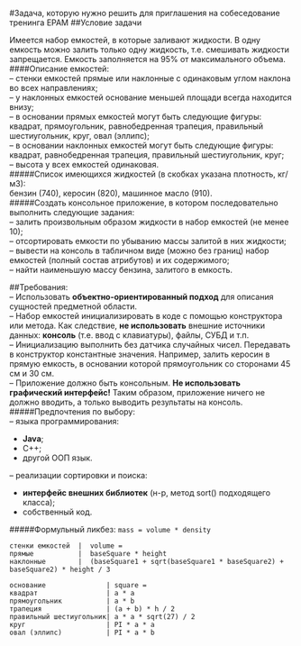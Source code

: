 ﻿#Задача, которую нужно решить для приглашения на собеседование тренинга EPAM
##Условие задачи

Имеется набор емкостей, в которые заливают жидкости. В одну емкость 
можно залить только одну жидкость, т.е. смешивать жидкости запрещается. 
Емкость заполняется на 95% от максимального объема.  
####Описание емкостей:  
– стенки емкостей прямые или наклонные с одинаковым углом наклона 
во всех направлениях;  
– у наклонных емкостей основание меньшей площади всегда находится 
внизу;  
– в основании прямых емкостей могут быть следующие фигуры: 
квадрат, прямоугольник, равнобедренная трапеция, правильный 
шестиугольник, круг, овал (эллипс);  
– в основании наклонных емкостей могут быть следующие фигуры: 
квадрат, равнобедренная трапеция, правильный шестиугольник, круг;  
– высота у всех емкостей одинаковая.  
#####Список имеющихся жидкостей (в скобках указана плотность, кг/м3):  
бензин (740), керосин (820), машинное масло (910).  
#####Создать консольное приложение, в котором последовательно выполнить 
следующие задания:  
– залить произвольным образом жидкости в набор емкостей (не менее 
10);  
– отсортировать емкости по убыванию массы залитой в них жидкости;  
– вывести на консоль в табличном виде (можно без границ) набор 
емкостей (полный состав атрибутов) и их содержимого;  
– найти наименьшую массу бензина, залитого в емкость.  

##Требования:  
– Использовать **объектно-ориентированный подход** для описания 
сущностей предметной области.  
– Набор емкостей инициализировать в коде с помощью конструктора 
или метода. Как следствие, **не использовать** внешние источники данных: 
**консоль** (т.е. ввод с клавиатуры), файлы, СУБД и т.п.  
– Инициализацию выполнить без датчика случайных чисел. Передавать 
в конструктор константные значения. Например, залить керосин в прямую 
емкость, в основании которой прямоугольник со сторонами 45 см и 30 см.  
– Приложение должно быть консольным. **Не использовать графический 
интерфейс!** Таким образом, приложение ничего не должно вводить, а только 
выводить результаты на консоль.  
#####Предпочтения по выбору:  
– языка программирования:  
  * **Java**;  
  * C++;  
  * другой ООП язык.  

– реализации сортировки и поиска:  
* **интерфейс внешних библиотек**  (н-р, метод sort() подходящего класса);  
* собственный код.  

#####Формульный ликбез:
`mass = volume * density`

```
стенки емкостей  |  volume = 
прямые           |  baseSquare * height
наклонные        |  (baseSquare1 + sqrt(baseSquare1 * baseSquare2) + baseSquare2) * height / 3
```

```
основание               | square = 
квадрат                 | a * a
прямоугольник           | a * b
трапеция                | (a + b) * h / 2
правильный шестиугольник| a * a * sqrt(27) / 2
круг                    | PI * a * a
овал (эллипс)           | PI * a * b
